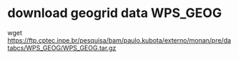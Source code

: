 # download geogrid data  WPS_GEOG

wget https://ftp.cptec.inpe.br/pesquisa/bam/paulo.kubota/externo/monan/pre/databcs/WPS_GEOG/WPS_GEOG.tar.gz

#
